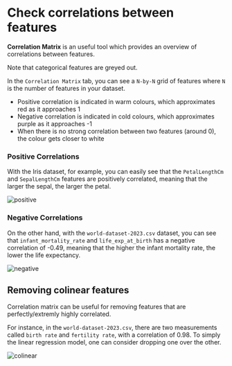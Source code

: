 # Check correlations between features

**Correlation Matrix** is an useful tool which provides an overview of correlations between features.

Note that categorical features are greyed out.

In the `Correlation Matrix` tab, you can see a `N-by-N` grid of features where `N` is the number of features in your dataset.

- Positive correlation is indicated in warm colours, which approximates red as it approaches 1
- Negative correlation is indicated in cold colours, which approximates purple as it approaches -1
- When there is no strong correlation between two features (around 0), the colour gets closer to white

### Positive Correlations
With the Iris dataset, for example, you can easily see that the `PetalLengthCm` and `SepalLengthCm` features are positively correlated, meaning that the larger the sepal, the larger the petal.

![positive](./images/positive.png)

### Negative Correlations

On the other hand, with the `world-dataset-2023.csv` dataset, you can see that `infant_mortality_rate` and `life_exp_at_birth` has a negative correlation of -0.49, meaning that the higher the infant mortality rate, the lower the life expectancy.

![negative](./images/negative.png)

## Removing colinear features
Correlation matrix can be useful for removing features that are perfectly/extremly highly correlated.

For instance, in the `world-dataset-2023.csv`, there are two measurements called `birth rate` and `fertility rate`, with a correlation of 0.98.
To simply the linear regression model, one can consider dropping one over the other.

![colinear](./images/colinear.png)